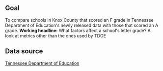 ## Goal

To compare schools in Knox County that scored an F grade in Tennessee Department of Education's newly released data with those that scored an A grade.
**Working headline:** What factors affect a school's letter grade? A look at metrics other than the ones used by TDOE

## Data source

[Tennessee Department of Education](https://www.tn.gov/education/districts/federal-programs-and-oversight/data/data-downloads.html)
